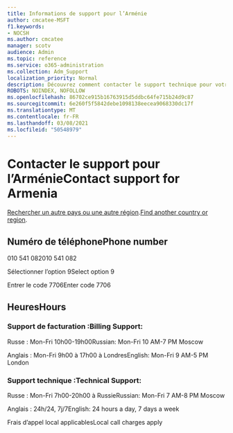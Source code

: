 ```yaml
---
title: Informations de support pour l’Arménie
author: cmcatee-MSFT
f1.keywords:
- NOCSH
ms.author: cmcatee
manager: scotv
audience: Admin
ms.topic: reference
ms.service: o365-administration
ms.collection: Adm_Support
localization_priority: Normal
description: Découvrez comment contacter le support technique pour votre pays ou région.
ROBOTS: NOINDEX, NOFOLLOW
ms.openlocfilehash: 86702ce915b16763915d5ddbc64fe715b24d9c87
ms.sourcegitcommit: 6e260f5f5842debe1098138eecea9068330dc17f
ms.translationtype: MT
ms.contentlocale: fr-FR
ms.lasthandoff: 03/08/2021
ms.locfileid: "50548979"
---
```

# <a name="contact-support-for-armenia"></a><span data-ttu-id="ce50d-103">Contacter le support pour l’Arménie</span><span class="sxs-lookup"><span data-stu-id="ce50d-103">Contact support for Armenia</span></span>

<span data-ttu-id="ce50d-104">[Rechercher un autre pays ou une autre région](../contact-support-for-business-products.md).</span><span class="sxs-lookup"><span data-stu-id="ce50d-104">[Find another country or region](../contact-support-for-business-products.md).</span></span>

## <a name="phone-number"></a><span data-ttu-id="ce50d-105">Numéro de téléphone</span><span class="sxs-lookup"><span data-stu-id="ce50d-105">Phone number</span></span>
<span data-ttu-id="ce50d-106">010 541 082</span><span class="sxs-lookup"><span data-stu-id="ce50d-106">010 541 082</span></span>

<span data-ttu-id="ce50d-107">Sélectionner l’option 9</span><span class="sxs-lookup"><span data-stu-id="ce50d-107">Select option 9</span></span>

<span data-ttu-id="ce50d-108">Entrer le code 7706</span><span class="sxs-lookup"><span data-stu-id="ce50d-108">Enter code 7706</span></span>

## <a name="hours"></a><span data-ttu-id="ce50d-109">Heures</span><span class="sxs-lookup"><span data-stu-id="ce50d-109">Hours</span></span>
### <a name="billing-support"></a><span data-ttu-id="ce50d-110">Support de facturation :</span><span class="sxs-lookup"><span data-stu-id="ce50d-110">Billing Support:</span></span>

<span data-ttu-id="ce50d-111">Russe : Mon-Fri 10h00-19h00</span><span class="sxs-lookup"><span data-stu-id="ce50d-111">Russian: Mon-Fri 10 AM-7 PM Moscow</span></span>

<span data-ttu-id="ce50d-112">Anglais : Mon-Fri 9h00 à 17h00 à Londres</span><span class="sxs-lookup"><span data-stu-id="ce50d-112">English: Mon-Fri 9 AM-5 PM London</span></span>

### <a name="technical-support"></a><span data-ttu-id="ce50d-113">Support technique :</span><span class="sxs-lookup"><span data-stu-id="ce50d-113">Technical Support:</span></span>

<span data-ttu-id="ce50d-114">Russe : Mon-Fri 7h00-20h00 à Russie</span><span class="sxs-lookup"><span data-stu-id="ce50d-114">Russian: Mon-Fri 7 AM-8 PM Moscow</span></span>

<span data-ttu-id="ce50d-115">Anglais : 24h/24, 7j/7</span><span class="sxs-lookup"><span data-stu-id="ce50d-115">English: 24 hours a day, 7 days a week</span></span>

<span data-ttu-id="ce50d-116">Frais d’appel local applicables</span><span class="sxs-lookup"><span data-stu-id="ce50d-116">Local call charges apply</span></span>
